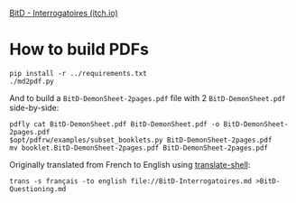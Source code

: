 [BitD - Interrogatoires (itch.io)](https://lucas-c.itch.io/blades-in-the-dark-interrogatoires)

# How to build PDFs

    pip install -r ../requirements.txt
    ./md2pdf.py

And to build a `BitD-DemonSheet-2pages.pdf` file with 2 `BitD-DemonSheet.pdf` side-by-side:

    pdfly cat BitD-DemonSheet.pdf BitD-DemonSheet.pdf -o BitD-DemonSheet-2pages.pdf
    $opt/pdfrw/examples/subset_booklets.py BitD-DemonSheet-2pages.pdf
    mv booklet.BitD-DemonSheet-2pages.pdf BitD-DemonSheet-2pages.pdf

<!-- Printing required to: pdf2img2pdf.sh BitD-DemonSheet-2pages.pdf --landscape -->

Originally translated from French to English using [translate-shell](https://github.com/soimort/translate-shell):

    trans -s français -to english file://BitD-Interrogatoires.md >BitD-Questioning.md
